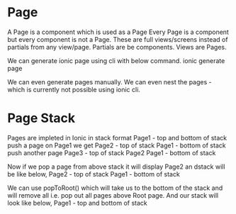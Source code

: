 # Page
A Page is a component which is used as a Page
Every Page is a component but every component is not a Page.
These are full views/screens instead of partials from any view/page.
Partials are be components.
Views are Pages.

We can generate ionic page using cli with below command.
ionic generate page <page-name>

We can even generate pages manually.
We can even nest the pages - which is currently not possible using ionic cli.

# Page Stack

Pages are impleted in Ionic in stack format
        Page1 - top and bottom of stack
push a page on Page1 we get
        Page2   - top of stack
        Page1   - bottom of stack
push another page
        Page3   - top of stack
        Page2
        Page1   - bottom of stack

Now if we pop a page from above stack it will display Page2 an dstack will be like below,
        Page2   - top of stack
        Page1   - bottom of stack

We can use popToRoot() which will take us to the bottom of the stack and will remove all i.e. pop out all pages above Root page. And our stack will look like below,
        Page1 - top and bottom of stack
